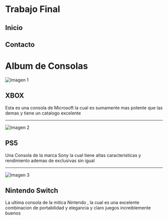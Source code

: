 # Trabajo Final

## Inicio

## Contacto

# Album de Consolas

![Imagen 1]()
## XBOX
Esta es una consola de Microsoft la cual es sumamente mas potente que las demas y tiene un catalogo excelente 

---

![Imagen 2]()
## PS5
Una Consola de la marca Sony la cual tiene altas caracteristicas y rendimiento ademas de exclusivas sin igual

---

![Imagen 3]()
## Nintendo Switch
La ultima consola de la mitica Nintendo , la cual es una excelente combinacion de portabilidad y elegancia y claro juegos increiblemente buenos 

